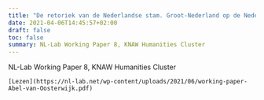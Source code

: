 ```yaml
---
title: "De retoriek van de Nederlandse stam. Groot-Nederland op de Nederlandsche Taal- en Letterkundige Congressen (1849-1875) volgens letterkundigen en politici"
date: 2021-04-06T14:45:57+02:00
draft: false
toc: false
summary: NL-Lab Working Paper 8, KNAW Humanities Cluster
---
```

NL-Lab Working Paper 8, KNAW Humanities Cluster

	[Lezen](https://nl-lab.net/wp-content/uploads/2021/06/working-paper-Abel-van-Oosterwijk.pdf)